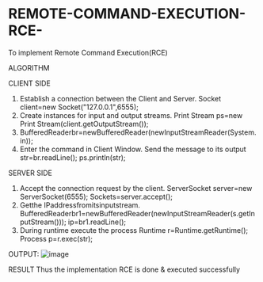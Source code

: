 # REMOTE-COMMAND-EXECUTION-RCE-
To implement Remote Command Execution(RCE)

ALGORITHM

CLIENT SIDE
1. Establish a connection between the Client and Server.
Socket client=new Socket("127.0.0.1",6555);
2. Create instances for input and output streams.
Print Stream ps=new Print Stream(client.getOutputStream());
3. BufferedReaderbr=newBufferedReader(newInputStreamReader(System.in));
4. Enter the command in Client Window.
Send the message to its output
str=br.readLine();
ps.println(str);

SERVER SIDE
1. Accept the connection request by the client.
ServerSocket server=new ServerSocket(6555);
Sockets=server.accept();
2. Getthe IPaddressfromitsinputstream.
BufferedReaderbr1=newBufferedReader(newInputStreamReader(s.getInputStream()));
ip=br1.readLine();
3. During runtime execute the process
Runtime r=Runtime.getRuntime();
Process p=r.exec(str);

OUTPUT:
![image](https://user-images.githubusercontent.com/67230459/142727530-dc40b766-6282-46c1-b90e-0556380cd021.png)

RESULT
Thus the implementation RCE is done & executed successfully

